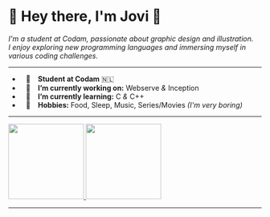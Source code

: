 <h1 align="left">🍄 Hey there, I'm Jovi 🍄 </h1>

*I'm a student at Codam, passionate about graphic design and illustration.<br>
I enjoy exploring new programming languages and immersing myself in various coding challenges.*

<!--

- portfolio
- linkedin
- freecamp

<p align="left">
   <a href="https://dewith.co/"><img alt="Portfolio" src="https://img.shields.io/badge/-dewith.co-black?style=flat-square&logo=squarespace&logoColor=white&link=https://dewith.co/"></a>
   <a href="https://www.linkedin.com/in/dewithmiramon/"><img alt="LinkedIn" src="https://img.shields.io/badge/-dewithmiramon-black?style=flat-square&logo=Linkedin&logoColor=white&link=https://www.linkedin.com/in/dewithmiramon/"></a>
   <a href="https://twitter.com/DewithMiramon"><img alt="Twitter" src="https://img.shields.io/badge/-@DewithMiramon-black?style=flat-square&logo=twitter&logoColor=white&link=https://twitter.com/DewithMiramon"></a>
</p>

![snake animation](https://github.com/JoviMetzger/blob/output/github-contribution-grid-snake2.svg)
-->

---

- &ensp; 🐝 &ensp; **Student at Codam** 🇳🇱
- &ensp; 🥑 &ensp; **I’m currently working on:** Webserve *&* Inception
- &ensp; 🌱 &ensp; **I’m currently learning:** C *&* C++
- &ensp; 🍄 &ensp; **Hobbies:** Food, Sleep, Music, Series/Movies *(I'm very boring)*

---

<a href="https://github.com/JoviMetzger">
   <img height="150px" src="https://github-readme-stats.vercel.app/api?username=JoviMetzger&show_icons=true&hide_title=true&hide_border=true&theme=date_night" />
   <img height="150px" src="https://github-readme-stats.vercel.app/api/top-langs/?username=JoviMetzger&show_icons=true&layout=compact&langs_count=6&hide_title=true&hide_border=true&theme=date_night" />
</a>

---


<!--
**JoviMetzger/JoviMetzger** is a ✨ _special_ ✨ repository because its `README.md` (this file) appears on your GitHub profile.

Here are some ideas to get you started:

- 🔭 I’m currently working on ...
- 🌱 I’m currently learning ...
- 👯 I’m looking to collaborate on ...
- 🤔 I’m looking for help with ...
- 💬 Ask me about ...
- 📫 How to reach me: ...
- 😄 Pronouns: ...
- ⚡ Fun fact: ...
-->

